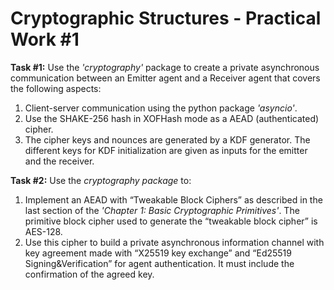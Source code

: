 # Cryptographic Structures - Practical Work #1

**Task #1:** Use the *'cryptography'* package to create a private asynchronous communication between an Emitter agent and a Receiver agent that covers the following aspects:
1. Client-server communication using the python package *'asyncio'*.
2. Use the SHAKE-256 hash in XOFHash mode as a AEAD (authenticated) cipher.
3. The cipher keys and nounces are generated by a KDF generator. The different keys for KDF initialization are given as inputs for the emitter and the receiver.
   
**Task #2:** Use the *cryptography package* to:
1. Implement an AEAD with “Tweakable Block Ciphers” as described in the last section of the *'Chapter 1: Basic Cryptographic Primitives'*. The primitive block cipher used to generate the “tweakable block cipher” is AES-128.
2. Use this cipher to build a private asynchronous information channel with key agreement made with “X25519 key exchange” and “Ed25519 Signing&Verification” for agent authentication. It must include the confirmation of the agreed key.
